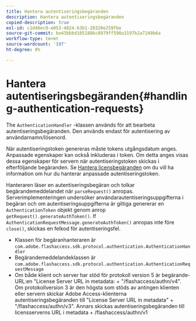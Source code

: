 ```yaml
---
title: Hantera autentiseringsbegäranden
description: Hantera autentiseringsbegäranden
copied-description: true
exl-id: c1d46ec0-e053-4824-b3b1-20320e259fbe
source-git-commit: be43bbbd1051886c8979ff590a3197b2a7249b6a
workflow-type: tm+mt
source-wordcount: '197'
ht-degree: 0%

---
```


# Hantera autentiseringsbegäranden{#handling-authentication-requests}

The `AuthenticationHandler` -klassen används för att bearbeta autentiseringsbegäranden. Den används endast för autentisering av användarnamn/lösenord.

När autentiseringstoken genereras måste tokens utgångsdatum anges. Anpassade egenskaper kan också inkluderas i token. Om detta anges visas dessa egenskaper för servern när autentiseringstoken skickas i efterföljande begäranden. Se [Hantera licensbegäranden](../../aaxs-protecting-content/content-implementing-the-license-server/content-handling-license-reqs/content-handling-license-reqs.md) om du vill ha information om hur du hanterar anpassade autentiseringstoken.

Hanteraren läser en autentiseringsbegäran och tolkar begärandemeddelandet när `parseRequest()` anropas. Serverimplementeringen undersöker användarautentiseringsuppgifterna i begäran och om autentiseringsuppgifterna är giltiga genererar en `AuthenticationToken` objekt genom anrop `getRequest().generateAuthToken()`. If `AuthenticationRequestMessage.generateAuthToken()` anropas inte före `close()`, skickas en felkod för autentiseringsfel.

* Klassen för begäranhanteraren är `com.adobe.flashaccess.sdk.protocol.authentication.AuthenticationHandler`
* Begärandemeddelandeklassen är `com.adobe.flashaccess.sdk.protocol.authentication.AuthenticationRequestMessage`
* Om både klient och server har stöd för protokoll version 5 är begärande-URL:en &quot;License Server URL in metadata: + &quot;/flashaccess/authn/v4&quot;. Om protokollversion 3 är den högsta som stöds av antingen klienten eller servern skickar Adobe Access-klienterna autentiseringsbegäranden till &quot;License Server URL in metadata&quot; + &quot;/flashaccess/authn/v3&quot;. Annars skickas autentiseringsbegäranden till licensserverns URL i metadata + /flashaccess/authn/v1
